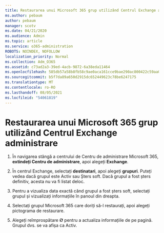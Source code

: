 ```yaml
---
title: Restaurarea unui Microsoft 365 grup utilizând Centrul Exchange administrare
ms.author: pebaum
author: pebaum
manager: scotv
ms.date: 04/21/2020
ms.audience: Admin
ms.topic: article
ms.service: o365-administration
ROBOTS: NOINDEX, NOFOLLOW
localization_priority: Normal
ms.collection: Adm_O365
ms.assetid: c73ad2a3-39ed-4acb-9872-6a38eda11464
ms.openlocfilehash: 585db57a58b8fb58c9ae0aca161cce9bae290ac800422c59aa053ee7f19461fd
ms.sourcegitcommit: b5f7da89a650d2915dc652449623c78be6247175
ms.translationtype: MT
ms.contentlocale: ro-RO
ms.lasthandoff: 08/05/2021
ms.locfileid: "54061819"
---
```

# <a name="restore-a-microsoft-365-group-using-the-exchange-admin-center"></a>Restaurarea unui Microsoft 365 grup utilizând Centrul Exchange administrare

1. În navigarea stângă a centrului de Centru de administrare Microsoft 365, **extindeți Centru de administrare**, apoi alegeți **Exchange**.
    
2. În centrul Exchange, selectați **destinatari**, apoi alegeți **grupuri**. Puteți vedea dacă grupul este Activ sau Șters soft. Dacă grupul a fost șters definitiv, acesta nu va fi listat deloc.
    
3. Pentru a vizualiza data exactă când grupul a fost șters soft, selectați grupul și vizualizați informațiile în panoul din dreapta.
    
4. Selectați grupul Microsoft 365 care doriți să-l restaurați, apoi alegeți pictograma de restaurare.
    
5. Alegeți reîmprospătare ![Pictograma Reîmprospătare](media/6464df90-2a91-4c1f-92a6-9a38c7696ac3.gif) pentru a actualiza informațiile de pe pagină. Grupul dvs. se va afișa ca Activ. 
    

